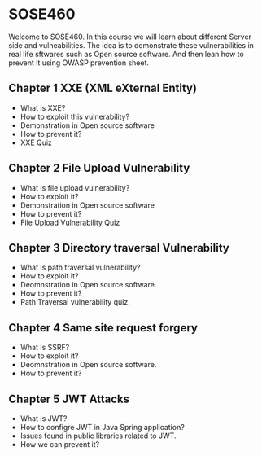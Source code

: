 # SOSE460

Welcome to SOSE460. In this course we will learn about different Server side and vulneabilities. The idea is to demonstrate these vulnerabilities in real life sftwares such as Open source software. And then lean how to prevent it using OWASP prevention sheet.

## Chapter 1 XXE (XML eXternal Entity)
- What is XXE?
- How to exploit this vulnerability?
- Demonstration in Open source software
- How to prevent it?
- XXE Quiz

## Chapter 2 File Upload Vulnerability
- What is file upload vulnerability?
- How to exploit it?
- Demonstration in Open source software
- How to prevent it?
- File Upload Vulnerability Quiz

## Chapter 3 Directory traversal Vulnerability
- What is path traversal vulnerability?
- How to exploit it?
- Deomnstration in Open source software.
- How to prevent it?
- Path Traversal vulnerability quiz.

## Chapter 4 Same site request forgery
- What is SSRF?
- How to exploit it?
- Deomnstration in Open source software.
- How to prevent it?

## Chapter 5 JWT Attacks
- What is JWT?
- How to configre JWT in Java Spring application?
- Issues found in public libraries related to JWT.
- How we can prevent it?

 

